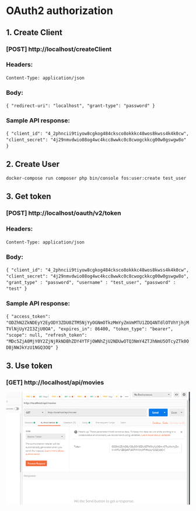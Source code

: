 # OAuth2 authorization

## 1. Create Client

### [POST] http://localhost/createClient
### Headers:
`Content-Type: application/json`

### Body:
`
{
    "redirect-uri": "localhost",
    "grant-type": "password"
}
`

### Sample API response:
`
{
    "client_id": "4_2phncii9tiyow8cgkog484cksco8okkkc48wos8kwss4k4k0cw",
    "client_secret": "4j29nmvdwio08og4wc4kcc8wwkc0c8cwogckkcg00w0gswgw8o"
}
`

## 2. Create User
```bash
docker-compose run composer php bin/console fos:user:create test_user
```

## 3. Get token

### [POST] http://localhost/oauth/v2/token
### Headers:
`Content-Type: application/json`

### Body:
`
{
    "client_id": "4_2phncii9tiyow8cgkog484cksco8okkkc48wos8kwss4k4k0cw",
    "client_secret": "4j29nmvdwio08og4wc4kcc8wwkc0c8cwogckkcg00w0gswgw8o",
    "grant_type" : "password",
    "username" : "test_user",
    "password" : "test"
}
`

### Sample API response:
`
{
    "access_token": "ODZhN2ZkNDEyY2EyODY3ZDU0ZTM5NjYyOGNmOTkzMmYyZmVmMTU1ZDQ4NTdlOTVhYjhjMTVlNjUyY2I3ZjU0OA",
    "expires_in": 86400,
    "token_type": "bearer",
    "scope": null,
    "refresh_token": "MDc5ZjA0MjY0Y2ZjNjRkNDBhZDY4YTFjOWNhZjU2NDUwOTQ3NmY4ZTJhNmU5OTcyZTk0ODBjNWJkYzU1NGQ3OQ"
}
`

## 3. Use token

### [GET] http://localhost/api/movies

![postman use token](img/auth/token.png)
